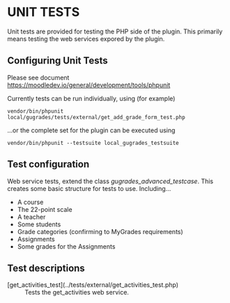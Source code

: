 # UNIT TESTS

Unit tests are provided for testing the PHP side of the plugin. This primarily means
testing the web services expored by the plugin.

## Configuring Unit Tests

Please see document https://moodledev.io/general/development/tools/phpunit

Currently tests can be run individually, using (for example)

    vendor/bin/phpunit local/gugrades/tests/external/get_add_grade_form_test.php

...or the complete set for the plugin can be executed using

    vendor/bin/phpunit --testsuite local_gugrades_testsuite

## Test configuration

Web service tests, extend the class *gugrades_advanced_testcase*. This creates some basic structure for
tests to use. Including...

* A course
* The 22-point scale
* A teacher
* Some students
* Grade categories (confirming to MyGrades requirements)
* Assignments
* Some grades for the Assignments

## Test descriptions

<dl>
    <dt>[get_activities_test](../tests/external/get_activities_test.php)</dt>
    <dd>Tests the get_activities web service.</dd>
</dl>